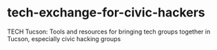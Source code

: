 # tech-exchange-for-civic-hackers
TECH Tucson: Tools and resources for bringing tech groups together in Tucson, especially civic hacking groups
